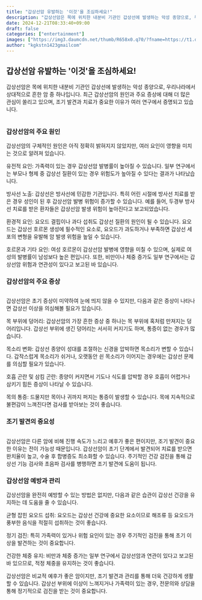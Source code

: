 ```yaml
---
title: "갑상선암 유발하는 '이것'을 조심하세요!"
description: "갑상선암은 목에 위치한 내분비 기관인 갑상선에 발생하는 악성 종양으로, 우리나라에서 상대적으로 흔한 암 중 하나입니다. 최근 갑상선암의 원인과 주요 증상에 대해 더 많은 관심이 쏠리고 있으며, 조기 발견과 치료가 중요한 이유가 여러 연구에서 증명되고 있습니다."
date: 2024-12-21T08:33:40+09:00
draft: false
categories: ["entertainment"]
images: ["https://img3.daumcdn.net/thumb/R658x0.q70/?fname=https://t1.daumcdn.net/news/202411/03/starpick/20241103171959117zmft.jpg", "https://img1.daumcdn.net/thumb/R658x0.q70/?fname=https://t1.daumcdn.net/news/202411/03/starpick/20241103171959256jgdj.webp", "https://img4.daumcdn.net/thumb/R658x0.q70/?fname=https://t1.daumcdn.net/news/202411/03/starpick/20241103171959392mzlp.webp"]
author: "kgkstn1423gmailcom"
---
```


<h2 >갑상선암 유발하는 '이것'을 조심하세요!</h2> <p>갑상선암은 목에 위치한 내분비 기관인 갑상선에 발생하는 악성 종양으로, 우리나라에서 상대적으로 흔한 암 중 하나입니다. 최근 갑상선암의 원인과 주요 증상에 대해 더 많은 관심이 쏠리고 있으며, 조기 발견과 치료가 중요한 이유가 여러 연구에서 증명되고 있습니다.</p> <figure ><img src="https://img3.daumcdn.net/thumb/R658x0.q70/?fname=https://t1.daumcdn.net/news/202411/03/starpick/20241103171959117zmft.jpg" alt=""/></figure> <h3 >갑상선암의 주요 원인</h3> <p>갑상선암의 구체적인 원인은 아직 정확히 밝혀지지 않았지만, 여러 요인이 영향을 미치는 것으로 알려져 있습니다.</p> <p>유전적 요인: 가족력이 있는 경우 갑상선암 발병률이 높아질 수 있습니다. 일부 연구에서는 부모나 형제 중 갑상선 질환이 있는 경우 위험도가 높아질 수 있다는 결과가 나타났습니다.</p> <p>방사선 노출: 갑상선은 방사선에 민감한 기관입니다. 특히 어린 시절에 방사선 치료를 받은 경우 성인이 된 후 갑상선암 발병 위험이 증가할 수 있습니다. 예를 들어, 두경부 방사선 치료를 받은 환자들은 갑상선암 발생 위험이 높아진다고 보고되었습니다.</p> <p>환경적 요인: 요오드 결핍이나 과다 섭취도 갑상선 질환의 원인이 될 수 있습니다. 요오드는 갑상선 호르몬 생성에 필수적인 요소로, 요오드가 과도하거나 부족하면 갑상선 세포의 변형을 유발해 암 발생 위험을 높일 수 있습니다.</p> <p>호르몬과 기타 요인: 여성 호르몬이 갑상선암 발병에 영향을 미칠 수 있으며, 실제로 여성의 발병률이 남성보다 높은 편입니다. 또한, 비만이나 체중 증가도 일부 연구에서는 갑상선암 위험과 연관성이 있다고 보고된 바 있습니다.</p> <h3 >갑상선암의 주요 증상</h3> <figure ><img src="https://img1.daumcdn.net/thumb/R658x0.q70/?fname=https://t1.daumcdn.net/news/202411/03/starpick/20241103171959256jgdj.webp" alt=""/></figure> <p>갑상선암은 초기 증상이 미약하여 눈에 띄지 않을 수 있지만, 다음과 같은 증상이 나타나면 갑상선 이상을 의심해볼 필요가 있습니다.</p> <p>목 부위에 덩어리: 갑상선암의 가장 흔한 증상 중 하나는 목 부위에 혹처럼 만져지는 덩어리입니다. 갑상선 부위에 생긴 덩어리는 서서히 커지기도 하며, 통증이 없는 경우가 많습니다.</p> <p>목소리 변화: 갑상선 종양이 성대를 조절하는 신경을 압박하면 목소리가 변할 수 있습니다. 갑작스럽게 목소리가 쉬거나, 오랫동안 쉰 목소리가 이어지는 경우에는 갑상선 문제를 의심할 필요가 있습니다.</p> <p>호흡 곤란 및 삼킴 곤란: 종양이 커지면서 기도나 식도를 압박할 경우 호흡이 어렵거나 삼키기 힘든 증상이 나타날 수 있습니다.</p> <p>목의 통증: 드물지만 목이나 귀까지 퍼지는 통증이 발생할 수 있습니다. 목에 지속적으로 불편감이 느껴진다면 검사를 받아보는 것이 좋습니다.</p> <h3 >조기 발견의 중요성</h3> <figure ><img src="https://img4.daumcdn.net/thumb/R658x0.q70/?fname=https://t1.daumcdn.net/news/202411/03/starpick/20241103171959392mzlp.webp" alt=""/></figure> <p>갑상선암은 다른 암에 비해 진행 속도가 느리고 예후가 좋은 편이지만, 조기 발견이 중요한 이유는 전이 가능성 때문입니다. 갑상선암이 초기 단계에서 발견되어 치료를 받으면 완치율이 높고, 수술 후 합병증도 최소화할 수 있습니다. 주기적인 건강 검진을 통해 갑상선 기능 검사와 초음파 검사를 병행하면 조기 발견에 도움이 됩니다.</p> <h3 >갑상선암 예방과 관리</h3> <p>갑상선암을 완전히 예방할 수 있는 방법은 없지만, 다음과 같은 습관이 갑상선 건강을 유지하는 데 도움을 줄 수 있습니다.</p> <p>균형 잡힌 요오드 섭취: 요오드는 갑상선 건강에 중요한 요소이므로 해조류 등 요오드가 풍부한 음식을 적절히 섭취하는 것이 좋습니다.</p> <p>정기 검진: 특히 가족력이 있거나 위험 요인이 있는 경우 주기적인 검진을 통해 초기 이상을 발견하는 것이 중요합니다.</p> <p>건강한 체중 유지: 비만과 체중 증가는 일부 연구에서 갑상선암과 연관이 있다고 보고된 바 있으므로, 적정 체중을 유지하는 것이 좋습니다.</p> <p>갑상선암은 비교적 예후가 좋은 암이지만, 조기 발견과 관리를 통해 더욱 건강하게 생활할 수 있습니다. 갑상선 부위에 이상이 느껴지거나 가족력이 있는 경우, 전문의와 상담을 통해 정기적으로 검진을 받는 것이 중요합니다.</p>